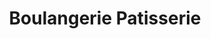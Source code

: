 ---
title: "Boulangerie Patisserie"
url: /milhac-de-nontron/boulangerie-patisserie/
shop: Bäckerei
---